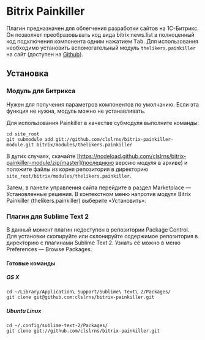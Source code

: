 Bitrix Painkiller
=================

Плагин предназначен для облегчения разработки сайтов на 1С-Битрикс. Он позволяет преобразовывать код вида bitrix:news.list в полноценный код подключения компонента одним нажатием <kbd>Tab</kbd>. Для использования необходимо установить вспомогательный модуль `thelikers.painkiller` на сайт (доступен на [Github](https://github.com/clslrns/bitrix-painkiller-module/)).

Установка
-------------------------------
### Модуль для Битрикса
Нужен для получения параметров компонентов по умолчанию. Если эта функция не нужна, модуль можно не устанавливать.

Для использования Painkiller в качестве субмодуля выполните команды:

    cd site_root
    git submodule add git://github.com/clslrns/bitrix-painkiller-module.git bitrix/modules/thelikers.painkiller

В дугих случаях, скачайте [https://nodeload.github.com/clslrns/bitrix-painkiller-module/zip/master](последнюю версию модуля в архиве) и положите файлы из корня репозитория в директорию `site_root/bitrix/modules/thelikers.painkiller`.

Затем, в панели управления сайта перейдите в раздел Marketplace — Установленные решения. В контекстном меню напротив модуля Bitrix Painkiller (thelikers.painkiller) выберите «Установить».

### Плагин для Sublime Text 2

В данный момент плагин недоступен в репозитории Package Control. Для установки скопируйте или склонируйте содержимое репозитория в директорию с плагинами Sublime Text 2. Узнать её можно в меню Preferences — Browse Packages.

#### Готовые команды
##### OS X

    cd ~/Library/Application\ Support/Sublime\ Text\ 2/Packages/
    git clone git@github.com:clslrns/bitrix-painkiller.git

##### Ubuntu Linux

    cd ~/.config/sublime-text-2/Packages/
    git clone git://github.com/clslrns/bitrix-painkiller.git

